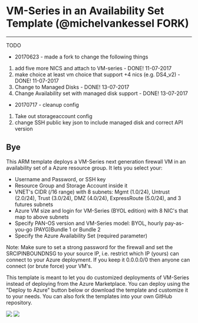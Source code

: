 # VM-Series in an Availability Set Template (@michelvankessel FORK)

-------------------------------------------------------------
TODO
- 20170623 - made a fork to change the following things
1. add five more NICS and attach to VM-series - DONE! 11-07-2017
2. make choice at least vm choice that support +4 nics (e.g. DS4_v2) - DONE! 11-07-2017
3. Change to Managed Disks - DONE! 13-07-2017
4. Change Availability set with managed disk support - DONE! 13-07-2017

- 20170717 - cleanup config
1. Take out storageaccount config
2. change SSH public key json to include managed disk and correct API version

Bye
------------------------------------------------------------

This ARM template deploys a VM-Series next generation firewall VM in an availability set of a Azure resource group. It lets you select your:
- Username and Password, or SSH key
- Resource Group and Storage Account inside it
- VNET's CIDR (/16 range) with 8 subnets: Mgmt (1.0/24), Untrust (2.0/24), Trust (3.0/24), DMZ (4.0/24), ExpressRoute (5.0/24), and 3 futures subnets
- Azure VM size and login for VM-Series (BYOL edition) with 8 NIC's that map to above subnets
- Specify PAN-OS version and VM-Series model: BYOL, hourly pay-as-you-go (PAYG)Bundle 1 or Bundle 2
- Specify the Azure Availability Set (required parameter)

Note: Make sure to set a strong password for the firewall and set the SRCIPINBOUNDNSG to your source IP, i.e. restrict which IP (yours) can connect to your Azure deployment. If you keep it 0.0.0.0/0 then anyone can connect (or brute force) your VM's. 

This template is meant to let you do customized deployments of VM-Series instead of deploying from the Azure Marketplace. You can deploy using the "Deploy to Azure" button below or download the template and customize it to your needs. You can also fork the templates into your own GitHub repository.

[<img src="http://azuredeploy.net/deploybutton.png"/>](https://portal.azure.com/#create/Microsoft.Template/uri/https%3A%2F%2Fraw.githubusercontent.com%2Fmichelvankessel%2Fazure%2Fmaster%2Fdemo-vmseries-avset%2FazureDeploy.json)
[<img src="https://camo.githubusercontent.com/536ab4f9bc823c2e0ce72fb610aafda57d8c6c12/687474703a2f2f61726d76697a2e696f2f76697375616c697a65627574746f6e2e706e67" data-canonical-src="http://armviz.io/visualizebutton.png" style="max-width:100%;">](http://armviz.io/#/?load=https%3A%2F%2Fraw.githubusercontent.com%2Fmichelvankessel%2Fazure%2Fmaster%2Fdemo-vmseries-avset%2FazureDeploy.json)


